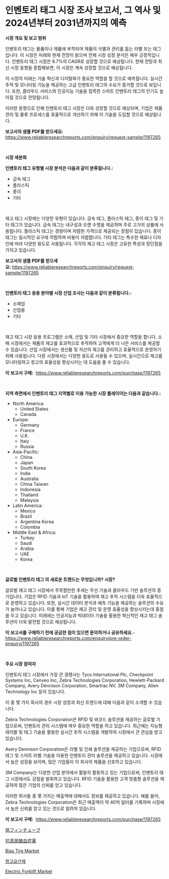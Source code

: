 <p><h1>인벤토리 태그 시장 조사 보고서, 그 역사 및 2024년부터 2031년까지의 예측</h1></p><p><strong>시장 개요 및 보고 범위</strong></p>
<p><p>인벤토리 태그는 물품이나 제품에 부착되어 제품의 식별과 관리를 돕는 라벨 또는 태그입니다. 이 시장은 미래와 현재 전망이 밝으며 전체 시장 성장 분석은 매우 긍정적입니다. 인벤토리 태그 시장은 8.7%의 CAGR로 성장할 것으로 예상됩니다. 현재 전망과 최신 시장 동향을 종합해보면, 이 시장은 계속 성장할 것으로 예상됩니다.</p><p>이 시장의 미래는 기술 혁신과 디지털화가 중요한 역할을 할 것으로 예측됩니다. 실시간 추적 및 모니터링 기능을 제공하는 고급 인벤토리 태그의 수요가 증가할 것으로 보입니다. 또한, 클라우드 서비스와 인공지능 기술을 접목한 스마트 인벤토리 태그의 인기도 높아질 것으로 전망됩니다.</p><p>이러한 동향으로 인해 인벤토리 태그 시장은 더욱 성장할 것으로 예상되며, 기업은 제품 관리 및 물류 프로세스를 효율적으로 개선하기 위해 이 기술을 도입할 것으로 예상됩니다.</p></p>
<p><strong>보고서의 샘플 PDF를 받으세요:</strong> <a href="https://www.reliableresearchreports.com/enquiry/request-sample/1197265">https://www.reliableresearchreports.com/enquiry/request-sample/1197265</a></p>
<p>&nbsp;</p>
<p><strong>시장 세분화</strong></p>
<p><strong>인벤토리 태그 유형별 시장 분석은 다음과 같이 분류됩니다.:</strong></p>
<p><ul><li>금속 태그</li><li>플라스틱</li><li>종이</li><li>기타</li></ul></p>
<p>&nbsp;</p>
<p><p>재고 태그 시장에는 다양한 유형이 있습니다. 금속 태그, 플라스틱 태그, 종이 태그 및 기타 태그가 있습니다. 금속 태그는 내구성과 오랜 수명을 제공하며 주로 고가의 상품에 사용됩니다. 플라스틱 태그는 경량이며 저렴한 가격으로 제공되는 장점이 있습니다. 종이 태그는 일시적인 요구에 적합하며 비용이 저렴합니다. 기타 태그는 특수한 재료나 디자인에 따라 다양한 용도로 사용됩니다. 각각의 재고 태그 시장은 고유한 특성과 장단점을 가지고 있습니다.</p></p>
<p><strong>보고서의 샘플 PDF를 받으세요:</strong>&nbsp;<a href="https://www.reliableresearchreports.com/enquiry/request-sample/1197265">https://www.reliableresearchreports.com/enquiry/request-sample/1197265</a></p>
<p>&nbsp;</p>
<p><strong> 인벤토리 태그 응용 분야별 시장 산업 조사는 다음과 같이 분류됩니다.:</strong></p>
<p><ul><li>소매업</li><li>산업용</li><li>기타</li></ul></p>
<p>&nbsp;</p>
<p><p>재고 태그 시장 응용 프로그램은 소매, 산업 및 기타 시장에서 중요한 역할을 합니다. 소매 시장에서는 제품의 재고를 효과적으로 추적하여 고객에게 더 나은 서비스를 제공할 수 있습니다. 산업 시장에서는 생산품 및 자산의 재고를 관리하고 효율적으로 운영하기 위해 사용됩니다. 다른 시장에서는 다양한 용도로 사용될 수 있으며, 실시간으로 재고를 모니터링하고 창고의 효율성을 향상시키는 데 도움을 줄 수 있습니다.</p></p>
<p><strong>이 보고서 구매:</strong>&nbsp; <a href="https://www.reliableresearchreports.com/purchase/1197265">https://www.reliableresearchreports.com/purchase/1197265</a></p>
<p>&nbsp;</p>
<p><strong>지역 측면에서 인벤토리 태그 지역별로 이용 가능한 시장 플레이어는 다음과 같습니다.:</strong></p>
<p><ul>
    <li>
        North America:
        <ul>
            <li>United States</li>
            <li>Canada</li>
        </ul>
    </li>
    <li>
        Europe:
        <ul>
            <li>Germany</li>
            <li>France</li>
            <li>U.K.</li>
            <li>Italy</li>
            <li>Russia</li>
        </ul>
    </li>
    <li>
        Asia-Pacific:
        <ul>
            <li>China</li>
            <li>Japan</li>
            <li>South Korea</li>
            <li>India</li>
            <li>Australia</li>
            <li>China Taiwan</li>
            <li>Indonesia</li>
            <li>Thailand</li>
            <li>Malaysia</li>
        </ul>
    </li>
    <li>
        Latin America:
        <ul>
            <li>Mexico</li>
            <li>Brazil</li>
            <li>Argentina Korea</li>
            <li>Colombia</li>
        </ul>
    </li>
    <li>
        Middle East & Africa:
        <ul>
            <li>Turkey</li>
            <li>Saudi</li>
            <li>Arabia</li>
            <li>UAE</li>
            <li>Korea</li>
        </ul>
    </li>
    </ul></p>
<p>&nbsp;</p>
<p><strong>글로벌 인벤토리 태그 의 새로운 트렌드는 무엇입니까? 시장?</strong></p>
<p><p>글로벌 재고 태그 시장에서 주목할만한 추세는 무선 기술과 클라우드 기반 솔루션의 증가입니다. 기업은 RFID 기술과 IoT 기술을 활용하여 재고 추적 시스템을 더욱 효율적으로 운영하고 있습니다. 또한, 실시간 데이터 분석과 예측 기능을 제공하는 솔루션의 수요가 늘어나고 있습니다. 이를 통해 기업은 재고 관리 및 운영 효율성을 향상시키는데 중점을 두고 있습니다. 미래에는 인공지능과 빅데이터 기술을 활용한 혁신적인 재고 태그 솔루션이 더욱 발전할 것으로 예상됩니다.</p></p>
<p><strong>이 보고서를 구매하기 전에 궁금한 점이 있으면 문의하거나 공유하세요.</strong>- <a href="https://www.reliableresearchreports.com/enquiry/pre-order-enquiry/1197265">https://www.reliableresearchreports.com/enquiry/pre-order-enquiry/1197265</a></p>
<p>&nbsp;</p>
<p><strong>주요 시장 참여자</strong></p>
<p><p>인벤토리 태그 시장에서 가장 큰 경쟁사는 Tyco International Plc, Checkpoint Systems Inc, Cenveo Inc, Zebra Technologies Corporation, Hewlett-Packard Company, Avery Dennison Corporation, Smartrac NV, 3M Company, Alien Technology Inc 등이 있습니다. </p><p>이 중 몇 가지 회사의 경우 시장 성장과 최신 트렌드에 대해 다음과 같이 소개할 수 있습니다. </p><p>Zebra Technologies Corporation은 RFID 및 바코드 솔루션을 제공하는 글로벌 기업으로써, 인벤토리 관리 시스템에 매우 중요한 역할을 하고 있습니다. 최근에는 지능형 레이블 및 태그 기술을 활용한 실시간 추적 시스템을 개발하여 시장에서 큰 관심을 받고 있습니다. </p><p>Avery Dennison Corporation은 라벨 및 인쇄 솔루션을 제공하는 기업으로써, RFID 태그 및 스마트 라벨 기술을 이용한 인벤토리 관리 솔루션을 제공하고 있습니다. 시장에서 높은 성장을 보이며, 많은 기업들이 이 회사의 제품을 선호하고 있습니다. </p><p>3M Company는 다양한 산업 분야에서 활발히 활동하고 있는 기업으로써, 인벤토리 태그 시장에서도 강점을 발휘하고 있습니다. RFID 기술을 활용한 고객 맞춤형 솔루션을 제공하여 많은 기업의 신뢰를 얻고 있습니다. </p><p>이러한 회사들 중 몇 가지는 매출액에 대해서도 정보를 제공하고 있습니다. 예를 들어, Zebra Technologies Corporation은 최근 매출액이 약 40억 달러를 기록하며 시장에서 높은 신뢰를 얻고 있는 것으로 알려져 있습니다.</p></p>
<p><strong>이 보고서 구매:</strong>&nbsp;&nbsp;<a href="https://www.reliableresearchreports.com/purchase/1197265">https://www.reliableresearchreports.com/purchase/1197265</a></p>
<p><p><a href="https://medium.com/@suysuyheng/%E3%83%AD%E3%83%BC%E3%83%95%E3%82%A3%E3%83%B3%E7%AE%A1%E5%B8%82%E5%A0%B4%E3%81%AE%E3%82%A4%E3%83%B3%E3%82%B5%E3%82%A4%E3%83%88-%E5%B8%82%E5%A0%B4%E5%8B%95%E5%90%91-%E6%88%90%E9%95%B7-2024%E5%B9%B4%E3%81%8B%E3%82%892031%E5%B9%B4%E3%81%BE%E3%81%A7%E3%81%AE%E4%BA%88%E6%B8%AC-8f6a28c33df9">低フィンチューブ</a></p><p><a href="https://medium.com/@suysuyheng/%E6%8A%97%E9%AB%98%E5%B0%BF%E9%85%B8%E8%96%AC%E5%B8%82%E5%A0%B4%E8%A6%8F%E6%A8%A1%E5%8F%8A%E3%81%B3%E5%B8%82%E5%A0%B4%E5%8B%95%E5%90%91-%E5%AE%8C%E5%85%A8%E3%81%AA%E7%94%A3%E6%A5%AD%E6%A6%82%E8%A6%81-2024%E5%B9%B4%E3%81%8B%E3%82%892031%E5%B9%B4-f4bd0f7e0ccd">抗高尿酸血症薬</a></p><p><a href="https://github.com/nicoletavirag/Market-Research-Report-List-2/blob/main/bias-tire-market.md">Bias Tire Market</a></p><p><a href="https://medium.com/@trimekaschubertn3/%EC%9A%94%EC%82%B0%EC%A0%9C-%EC%A1%B0%EC%A0%9C-%EC%8B%9C%EC%9E%A5-%EC%8B%9C%EC%9E%A5-%EC%A0%90%EC%9C%A0%EC%9C%A8-%EC%8B%9C%EC%9E%A5-%EB%8F%99%ED%96%A5-%EA%B7%B8%EB%A6%AC%EA%B3%A0-%EB%AF%B8%EB%9E%98-%EC%84%B1%EC%9E%A5-%ED%83%90%EC%83%89-2db324de2890">항고요산제</a></p><p><a href="https://github.com/redneck06/Market-Research-Report-List-2/blob/main/electric-forklift-market.md">Electric Forklift Market</a></p></p>

